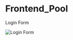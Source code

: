 # Frontend_Pool


Login Form

![Login Form](https://user-images.githubusercontent.com/59525075/128343818-4175ca88-6cc2-4177-b913-109839b941e0.PNG)
